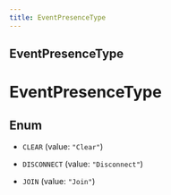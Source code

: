 ```yaml
---
title: EventPresenceType
---
```

## EventPresenceType


# EventPresenceType

## Enum


* `CLEAR` (value: `"Clear"`)

* `DISCONNECT` (value: `"Disconnect"`)

* `JOIN` (value: `"Join"`)



